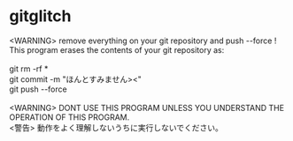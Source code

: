gitglitch
=========

&lt;WARNING> remove everything on your git repository and push --force !
<br/>
This program erases the contents of your git repository as:<br/>
<br/>
git rm -rf *<br/>
git commit -m "ほんとすみません><"<br/>
git push --force<br/>
<br/>
&lt;WARNING> DONT USE THIS PROGRAM UNLESS YOU UNDERSTAND THE OPERATION OF THIS PROGRAM.<br/>
&lt;警告> 動作をよく理解しないうちに実行しないでください。<br/>

